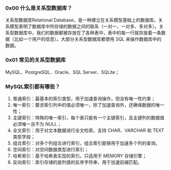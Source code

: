 ### 0x00 什么是关系型数据库？
关系型数据库Relational Database，是一种建立在关系模型基础上的数据库。关系模型表明了数据库中所存储的数据之间的联系（一对一、一对多、多对多）。关系型数据库中，我们的数据都被存放在了各种表中，表中的每一行就存放着一条数据（比如一个用户的信息）。大部分关系型数据库都使用 SQL 来操作数据库中的数据。
### 0x01 常见的关系型数据库
MySQL、PostgreSQL、Oracle、SQL Server、SQLite；
### MySQL索引都有哪些？
1. 普通索引：最基本的索引类型，用于加速查询操作，但没有唯一性约束；
2. 唯一索引：要求索引列中的值必须唯一，除了加速查询外，还确保数据的唯一性；
3. 主键索引：特殊的唯一索引，每个表只能有一个主键索引，且主键列的数据值必须唯一且不为 NULL；
4. 全文索引：用于对文本数据进行全文检索，支持 CHAR、VARCHAR 和 TEXT 类型字段；
5. 组合索引：对多个列组合进行索引，组合索引能够用于加速多个列的查询。
6. 空间索引：对空间数据类型进行索引；
7. 哈希索引：基于哈希表实现的索引。只适用于 MEMORY 存储引擎；
8. 反向索引：索引存储的是列值的反序字符串，用于加速前缀匹配。